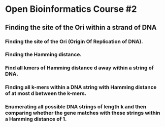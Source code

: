 # Open Bioinformatics Course #2


## Finding the site of the Ori within a strand of DNA


### **Finding the site of the Ori (Origin Of Replication of DNA).**

### **Finding the Hamming distance.**

### **Find all kmers of Hamming distance d away within a string of DNA.**

### **Finding all k-mers within a DNA string with Hamming distance of at most d between the k-mers.**

### **Enumerating all possible DNA strings of length k and then comparing whether the gene matches with these strings within a Hamming distance of 1.**

